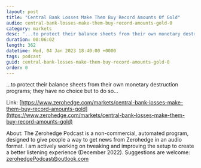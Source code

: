 ```yaml
---
layout: post
title: "Central Bank Losses Make Them Buy Record Amounts Of Gold"
audio: central-bank-losses-make-them-buy-record-amounts-gold-0
category: markets
desc: "...to protect their balance sheets from their own monetary destruction programs; they have no choice but to do so..."
duration: 00:06:02
length: 362
datetime: Wed, 04 Jan 2023 18:40:00 +0000
tags: podcast
guid: central-bank-losses-make-them-buy-record-amounts-gold-0
order: 0
---
```

...to protect their balance sheets from their own monetary destruction programs; they have no choice but to do so...

Link: [https://www.zerohedge.com/markets/central-bank-losses-make-them-buy-record-amounts-gold](https://www.zerohedge.com/markets/central-bank-losses-make-them-buy-record-amounts-gold)

About: The Zerohedge Podcast is a non-commercial, automated program, designed to give people a way to get news from Zerohedge in an audio format.  I am actively working on tweaking and improving the setup to create a better listening experience (December 2022).  Suggestions are welcome: [zerohedgePodcast@outlook.com](mailto:zerohedgePodcast@outlook.com)